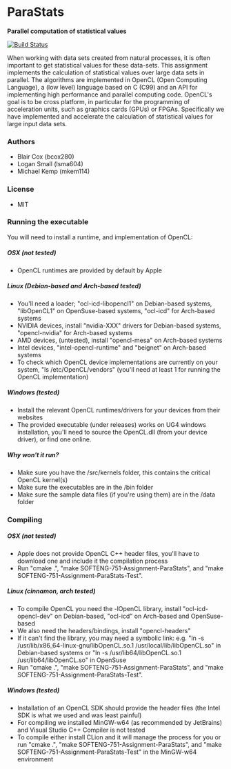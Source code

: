 # ParaStats
__Parallel computation of statistical values__

[![Build Status](https://travis-ci.com/mkem114/SOFTENG-751-Assignment-ParaStats.svg?token=4tn5PhULbqssssJGM5Gs&branch=master)](https://travis-ci.com/mkem114/SOFTENG-751-Assignment-ParaStats)

When working with data sets created from natural processes, it is often important to get statistical values for these data-sets. This assignment implements the calculation of statistical values over large data sets in parallel. The algorithms are implemented in OpenCL (Open Computing Language), a (low level) language based on C (C99) and an API for implementing high performance and parallel computing code. OpenCL's goal is to be cross platform, in particular for the programming of acceleration units, such as graphics cards (GPUs) or FPGAs. Specifically we have implemented and accelerate the calculation of statistical values for large input data sets.

### Authors
- Blair Cox (bcox280)
- Logan Small (lsma604)
- Michael Kemp (mkem114)

### License
- MIT

### Running the executable
You will need to install a runtime, and implementation of OpenCL:
##### OSX (not tested)
- OpenCL runtimes are provided by default by Apple
##### Linux (Debian-based and Arch-based tested)
- You'll need a loader; "ocl-icd-libopencl1" on Debian-based systems, "libOpenCL1" on OpenSuse-based systems, "ocl-icd" for Arch-based systems
- NVIDIA devices, install "nvidia-XXX" drivers for Debian-based systems, "opencl-nvidia" for Arch-based systems
- AMD devices, (untested), install "opencl-mesa" on Arch-based systems
- Intel devices, "intel-opencl-runtime" and "beignet" on Arch-based systems
- To check which OpenCL device implementations are currently on your system, "ls /etc/OpenCL/vendors" (you'll need at least 1 for running the OpenCL implementation)
##### Windows (tested)
- Install the relevant OpenCL runtimes/drivers for your devices from their websites
- The provided executable (under releases) works on UG4 windows installation, you'll need to source the OpenCL.dll (from your device driver), or find one online.
##### Why won't it run?
- Make sure you have the /src/kernels folder, this contains the critical OpenCL kernel(s)
- Make sure the executables are in the /bin folder
- Make sure the sample data files (if you're using them) are in the /data folder

### Compiling
##### OSX (not tested)
- Apple does not provide OpenCL C++ header files, you'll have to download one and include it the compilation process
- Run "cmake .", "make SOFTENG-751-Assignment-ParaStats", and "make SOFTENG-751-Assignment-ParaStats-Test".
##### Linux (cinnamon, arch tested)
- To compile OpenCL you need the -lOpenCL library, install "ocl-icd-opencl-dev" on Debian-based, "ocl-icd" on Arch-based and OpenSuse-based
- We also need the headers/bindings, install "opencl-headers"
- If it can't find the library, you may need a symbolic link: e.g. "ln -s /usr/lib/x86_64-linux-gnu/libOpenCL.so.1 /usr/local/lib/libOpenCL.so" in Debian-based systems or "ln -s /usr/lib64/libOpenCL.so.1 /usr/lib64/libOpenCL.so" in OpenSuse
- Run "cmake .", "make SOFTENG-751-Assignment-ParaStats", and "make SOFTENG-751-Assignment-ParaStats-Test".
##### Windows (tested)
- Installation of an OpenCL SDK should provide the header files (the Intel SDK is what we used and was least painful)
- For compiling we installed MinGW-w64 (as recommended by JetBrains) and Visual Studio C++ Compiler is not tested
- To compile either install CLion and it will manage the process for you or run "cmake .", "make SOFTENG-751-Assignment-ParaStats", and "make SOFTENG-751-Assignment-ParaStats-Test" in the MinGW-w64 environment

